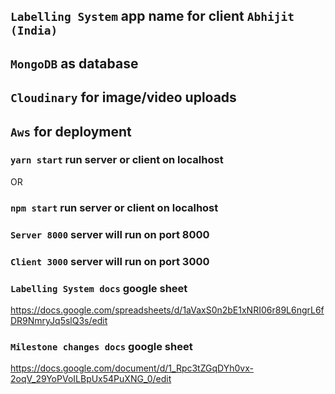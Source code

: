 ## `Labelling System` app name for client `Abhijit (India)`

## `MongoDB` as database
## `Cloudinary` for image/video uploads
## `Aws` for deployment

### `yarn start` run server or client on localhost
OR
### `npm start` run server or client on localhost

### `Server 8000` server will run on port 8000

### `Client 3000` server will run on port 3000

### `Labelling System docs` google sheet
https://docs.google.com/spreadsheets/d/1aVaxS0n2bE1xNRI06r89L6ngrL6fDR9NmryJq5slQ3s/edit

### `Milestone changes docs` google sheet
https://docs.google.com/document/d/1_Rpc3tZGqDYh0vx-2oqV_29YoPVoILBpUx54PuXNG_0/edit 